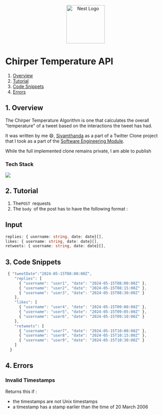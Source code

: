 <p align="center">
  <a href="https://nestjs.com/" target="blank"><img src="https://github.com/siyamthandandlovu/documentation/assets/99127918/d164bb02-8c5d-43b6-85d2-cb1c86cab51c" width="120" alt="Nest Logo" /></a>
</p>


# Chirper Temperature API

1. [Overview](https://github.com/siyamthandandlovu/chirper/blob/documentation/README.md#1-overview)
2. [Tutorial](https://github.com/siyamthandandlovu/chirper/blob/documentation/README.md#2-tutorial)
3. [Code Snippets](https://github.com/siyamthandandlovu/chirper/blob/documentation/README.md#3-code-snippets)
4. [Errors](https://github.com/siyamthandandlovu/chirper/blob/documentation/README.md#4-errors)


## 1. Overview

The Chirper Temperature Algorithm is one that calculates the overall "temperature" of a tweet based on the interactions the tweet has had.

It was written by me 😄, [Siyamthanda](https://siyamthandandlovu.netlify.app/) as a part of a Twitter Clone project that I took as a part of the [Software Engineering Module](https://www.cs.up.ac.za/module/cos301/).

While the full implemented clone remains private, I am able to publish

### Tech Stack
<p align="">
    <img src="https://skillicons.dev/icons?i=typescript,nodejs,express" />
</p>


## 2. Tutorial

1. The`POST `requests
2. The `body `of the post has to have the following format : 



## Input

```typescript
replies: { username: string, date: date}[],
likes: { username: string, date: date}[],
retweets: { username: string, date: date}[],
``` 

## 3. Code Snippets
```typescript
 { "tweetDate":"2024-05-15T08:00:00Z",
    "replies": [
      { "username": "user1", "date": "2024-05-15T08:00:00Z" },
      { "username": "user2", "date": "2024-05-15T08:15:00Z" },
      { "username": "user3", "date": "2024-05-15T08:30:00Z" }
    ],
    "likes": [
      { "username": "user4", "date": "2024-05-15T09:00:00Z" },
      { "username": "user5", "date": "2024-05-15T09:05:00Z" },
      { "username": "user6", "date": "2024-05-15T09:10:00Z" }
    ],
    "retweets": [
      { "username": "user7", "date": "2024-05-15T10:00:00Z" },
      { "username": "user8", "date": "2024-05-15T10:15:00Z" },
      { "username": "user9", "date": "2024-05-15T10:30:00Z" }
    ]
  }
```


## 4. Errors
### Invalid Timestamps 
Returns this if :
- the timestamps are not Unix timestamps
- a timestamp has a stamp earlier than the time of 20 March 2006

